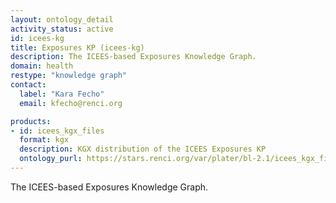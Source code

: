 ```yaml
---
layout: ontology_detail
activity_status: active
id: icees-kg
title: Exposures KP (icees-kg)
description: The ICEES-based Exposures Knowledge Graph.
domain: health
restype: "knowledge graph"
contact:
  label: "Kara Fecho"
  email: kfecho@renci.org

products:
- id: icees_kgx_files
  format: kgx
  description: KGX distribution of the ICEES Exposures KP
  ontology_purl: https://stars.renci.org/var/plater/bl-2.1/icees_kgx_files/
---
```


The ICEES-based Exposures Knowledge Graph.
